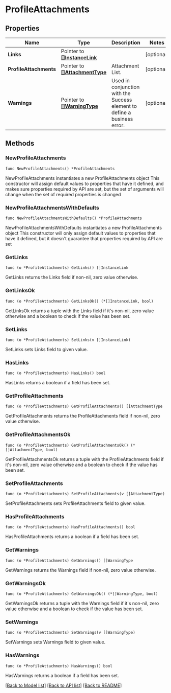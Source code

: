 # ProfileAttachments

## Properties

Name | Type | Description | Notes
------------ | ------------- | ------------- | -------------
**Links** | Pointer to [**[]InstanceLink**](InstanceLink.md) |  | [optional] 
**ProfileAttachments** | Pointer to [**[]AttachmentType**](AttachmentType.md) | Attachment List. | [optional] 
**Warnings** | Pointer to [**[]WarningType**](WarningType.md) | Used in conjunction with the Success element to define a business error. | [optional] 

## Methods

### NewProfileAttachments

`func NewProfileAttachments() *ProfileAttachments`

NewProfileAttachments instantiates a new ProfileAttachments object
This constructor will assign default values to properties that have it defined,
and makes sure properties required by API are set, but the set of arguments
will change when the set of required properties is changed

### NewProfileAttachmentsWithDefaults

`func NewProfileAttachmentsWithDefaults() *ProfileAttachments`

NewProfileAttachmentsWithDefaults instantiates a new ProfileAttachments object
This constructor will only assign default values to properties that have it defined,
but it doesn't guarantee that properties required by API are set

### GetLinks

`func (o *ProfileAttachments) GetLinks() []InstanceLink`

GetLinks returns the Links field if non-nil, zero value otherwise.

### GetLinksOk

`func (o *ProfileAttachments) GetLinksOk() (*[]InstanceLink, bool)`

GetLinksOk returns a tuple with the Links field if it's non-nil, zero value otherwise
and a boolean to check if the value has been set.

### SetLinks

`func (o *ProfileAttachments) SetLinks(v []InstanceLink)`

SetLinks sets Links field to given value.

### HasLinks

`func (o *ProfileAttachments) HasLinks() bool`

HasLinks returns a boolean if a field has been set.

### GetProfileAttachments

`func (o *ProfileAttachments) GetProfileAttachments() []AttachmentType`

GetProfileAttachments returns the ProfileAttachments field if non-nil, zero value otherwise.

### GetProfileAttachmentsOk

`func (o *ProfileAttachments) GetProfileAttachmentsOk() (*[]AttachmentType, bool)`

GetProfileAttachmentsOk returns a tuple with the ProfileAttachments field if it's non-nil, zero value otherwise
and a boolean to check if the value has been set.

### SetProfileAttachments

`func (o *ProfileAttachments) SetProfileAttachments(v []AttachmentType)`

SetProfileAttachments sets ProfileAttachments field to given value.

### HasProfileAttachments

`func (o *ProfileAttachments) HasProfileAttachments() bool`

HasProfileAttachments returns a boolean if a field has been set.

### GetWarnings

`func (o *ProfileAttachments) GetWarnings() []WarningType`

GetWarnings returns the Warnings field if non-nil, zero value otherwise.

### GetWarningsOk

`func (o *ProfileAttachments) GetWarningsOk() (*[]WarningType, bool)`

GetWarningsOk returns a tuple with the Warnings field if it's non-nil, zero value otherwise
and a boolean to check if the value has been set.

### SetWarnings

`func (o *ProfileAttachments) SetWarnings(v []WarningType)`

SetWarnings sets Warnings field to given value.

### HasWarnings

`func (o *ProfileAttachments) HasWarnings() bool`

HasWarnings returns a boolean if a field has been set.


[[Back to Model list]](../README.md#documentation-for-models) [[Back to API list]](../README.md#documentation-for-api-endpoints) [[Back to README]](../README.md)


